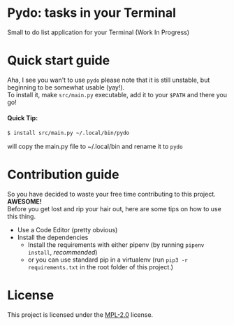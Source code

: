 # Pydo: tasks in your Terminal

Small to do list application for your Terminal (Work In Progress)

# Quick start guide
Aha, I see you wan't to use `pydo` please note that it is still unstable, but beginning to be somewhat usable (yay!).  
To install it, make `src/main.py` executable, add it to your `$PATH` and there you go!  
#### Quick Tip:
```bash
$ install src/main.py ~/.local/bin/pydo
```
will copy the main.py file to ~/.local/bin and rename it to `pydo`
# Contribution guide
So you have decided to waste your free time contributing to this project. **AWESOME!**  
Before you get lost and rip your hair out, here are some tips on how to use this thing.  

- Use a Code Editor (pretty obvious)
- Install the dependencies
  - Install the requirements with either pipenv (by running `pipenv install`, *recommended*)
  - or you can use standard pip in a virtualenv (run `pip3 -r requirements.txt` in the root folder of this project.)

# License
This project is licensed under the [MPL-2.0](https://choosealicense.com/licenses/mpl-2.0/) license.
